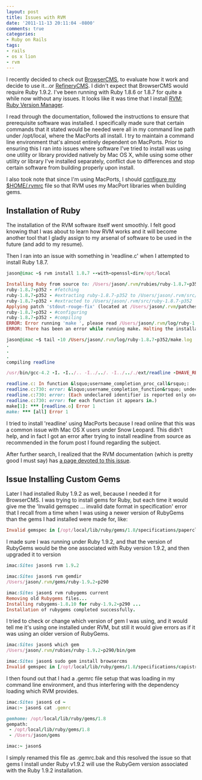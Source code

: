 ```yaml
---
layout: post
title: Issues with RVM
date: '2011-11-13 20:11:04 -0800'
comments: true
categories:
- Ruby on Rails
tags:
- rails
- os x lion
- rvm
---
```


I recently decided to check out [BrowserCMS][1], to evaluate how it work and
decide to use it...or [RefineryCMS][2]. I didn't expect that BrowserCMS would
require Ruby 1.9.2. I've been running with Ruby 1.8.6 or 1.8.7 for quite a
while now without any issues. It looks like it was time that I install
[RVM: Ruby Version Manager][3].

I read through the documentation, followed the instructions to ensure that
prerequisite software was installed. I specifically made sure that certain
commands that it stated would be needed were all in my command line path under
/opt/local, where the MacPorts all install. I try to maintain a command line
environment that's almost entirely dependent on MacPorts. Prior to ensuring
this I ran into issues where software I've tried to install was using one
utility or library provided natively by Mac OS X, while using some other
utility or library I've installed separately, conflict due to differences and
stop certain software from building properly upon install.
<!--more-->

I also took note that since I'm using MacPorts, I should
[configure my $HOME/.rvmrc][4] file so that RVM uses my MacPort libraries when
building gems.

## Installation of Ruby

The installation of the RVM software itself went smoothly. I felt good knowing
that I was about to learn how RVM works and it will become another tool that I
gladly assign to my arsenal of software to be used in the future (and add to
my resume).

Then I ran into an issue with something in 'readline.c' when I attempted to
install Ruby 1.8.7.

``` ruby
jason@imac ~$ rvm install 1.8.7 --with-openssl-dir=/opt/local

Installing Ruby from source to: /Users/jason/.rvm/rubies/ruby-1.8.7-p352, this may take a while depending on your cpu(s)...
ruby-1.8.7-p352 - #fetching
ruby-1.8.7-p352 - #extracting ruby-1.8.7-p352 to /Users/jason/.rvm/src/ruby-1.8.7-p352
ruby-1.8.7-p352 - #extracted to /Users/jason/.rvm/src/ruby-1.8.7-p352
Applying patch 'stdout-rouge-fix' (located at /Users/jason/.rvm/patches/ruby/1.8.7/stdout-rouge-fix.patch)
ruby-1.8.7-p352 - #configuring
ruby-1.8.7-p352 - #compiling
ERROR: Error running 'make ', please read /Users/jason/.rvm/log/ruby-1.8.7-p352/make.log
ERROR: There has been an error while running make. Halting the installation.

jason@imac ~$ tail -10 /Users/jason/.rvm/log/ruby-1.8.7-p352/make.log
.
.
.
compiling readline

/usr/bin/gcc-4.2 -I. -I../.. -I../../. -I../.././ext/readline -DHAVE_READLINE_READLINE_H -DHAVE_READLINE_HISTORY_H -DHAVE_RL_FILENAME_COMPLETION_FUNCTION -DHAVE_RL_COMPLETION_MATCHES -DHAVE_RL_DEPREP_TERM_FUNCTION -DHAVE_RL_COMPLETION_APPEND_CHARACTER -DHAVE_RL_BASIC_WORD_BREAK_CHARACTERS -DHAVE_RL_COMPLETER_WORD_BREAK_CHARACTERS -DHAVE_RL_BASIC_QUOTE_CHARACTERS -DHAVE_RL_COMPLETER_QUOTE_CHARACTERS -DHAVE_RL_FILENAME_QUOTE_CHARACTERS -DHAVE_RL_ATTEMPTED_COMPLETION_OVER -DHAVE_RL_LIBRARY_VERSION -DHAVE_RL_EVENT_HOOK -DHAVE_RL_CLEANUP_AFTER_SIGNAL -DHAVE_REPLACE_HISTORY_ENTRY -DHAVE_REMOVE_HISTORY -I/opt/local/include -D_XOPEN_SOURCE -D_DARWIN_C_SOURCE  -I/opt/local/include -fno-common -arch x86_64 -g -Os -pipe -no-cpp-precomp  -fno-common -pipe -fno-common   -c readline.c

readline.c: In function &lsquo;username_completion_proc_call&rsquo;:
readline.c:730: error: &lsquo;username_completion_function&rsquo; undeclared (first use in this function)
readline.c:730: error: (Each undeclared identifier is reported only once
readline.c:730: error: for each function it appears in.)
make[1]: *** [readline.o] Error 1
make: *** [all] Error 1
```

I tried to install 'readline' using MacPorts because I read online that this
was a common issue with Mac OS X users under Snow Leopard. This didn't help,
and in fact I got an error after trying to install readline from source as
recommended in the forum post I found regarding the subject.

After further search, I realized that the RVM documentation (which is pretty
good I must say) has [a page devoted to this issue][5].

## Issue Installing Custom Gems

Later I had installed Ruby 1.9.2 as well, because I needed it for BrowserCMS.
I was trying to install gems for Ruby, but each time it would give me the
'Invalid gemspec ... invalid date format in specification' error that I recall
from a time when I was using a newer version of RubyGems than the gems I had
installed were made for, like:

``` ruby
Invalid gemspec in [/opt/local/lib/ruby/gems/1.8/specifications/paperclip-2.4.3.gemspec]: invalid date format in specification: "2011-10-05 00:00:00.000000000Z"
```

I made sure I was running under Ruby 1.9.2, and that the version of RubyGems
would be the one associated with Ruby version 1.9.2, and then upgraded it to
version

``` ruby
imac:Sites jason$ rvm 1.9.2

imac:Sites jason$ rvm gemdir
/Users/jason/.rvm/gems/ruby-1.9.2-p290

imac:Sites jason$ rvm rubygems current
Removing old Rubygems files...
Installing rubygems-1.8.10 for ruby-1.9.2-p290 ...
Installation of rubygems completed successfully.
```

I tried to check or change which version of gem I was using, and it would tell
me it's using one installed under RVM, but still it would give errors as if it
was using an older version of RubyGems.

``` ruby
imac:Sites jason$ which gem
/Users/jason/.rvm/rubies/ruby-1.9.2-p290/bin/gem

imac:Sites jason$ sudo gem install browsercms
Invalid gemspec in [/opt/local/lib/ruby/gems/1.8/specifications/capistrano-2.9.0.gemspec]: invalid date format in specification: "2011-09-24 00:00:00.000000000Z"
```

I then found out that I had a .gemrc file setup that was loading in my command
line environment, and thus interfering with the dependency loading which RVM
provides.

``` ruby
imac:Sites jason$ cd ~
imac:~ jason$ cat .gemrc

gemhome: /opt/local/lib/ruby/gems/1.8
gempath:
 - /opt/local/lib/ruby/gems/1.8
 - /Users/jason/gems

imac:~ jason$
```

I simply renamed this file as .gemrc.bak and this resolved the issue so that
gems I install under Ruby v1.9.2 will use the RubyGem version associated with
the Ruby 1.9.2 installation.

[1]: http://www.browsercms.org/
[2]: http://www.refinerycms.com/
[3]: https://rvm.beginrescueend.com/
[4]: https://rvm.beginrescueend.com/integration/macports/
[5]: https://rvm.beginrescueend.com/packages/readline/
